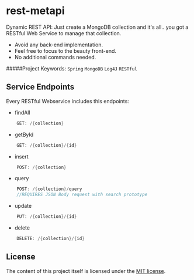 # rest-metapi
Dynamic REST API:
Just create a MongoDB collection and it's all.. you got a RESTful Web Service to manage that collection.
+ Avoid any back-end implementation.
+ Feel free to focus to the beauty front-end.
+ No additional commands needed.

#####Project Keywords: `Spring` `MongoDB` `Log4J` `RESTful`

## Service Endpoints
Every RESTful Webservice includes this endpoints:

+ findAll
```java
    GET: /{collection}
```

+ getById
```java
    GET: /{collection}/{id}
```

+ insert
```java
    POST: /{collection}
```

+ query
```java
    POST: /{collection}/query
    //REQUIRES JSON Body request with search prototype
```

+ update
```java
    PUT: /{collection}/{id}
```

+ delete
```java
    DELETE: /{collection}/{id}
```

## License
The content of this project itself is licensed under the [MIT license](http://opensource.org/licenses/mit-license.php).
